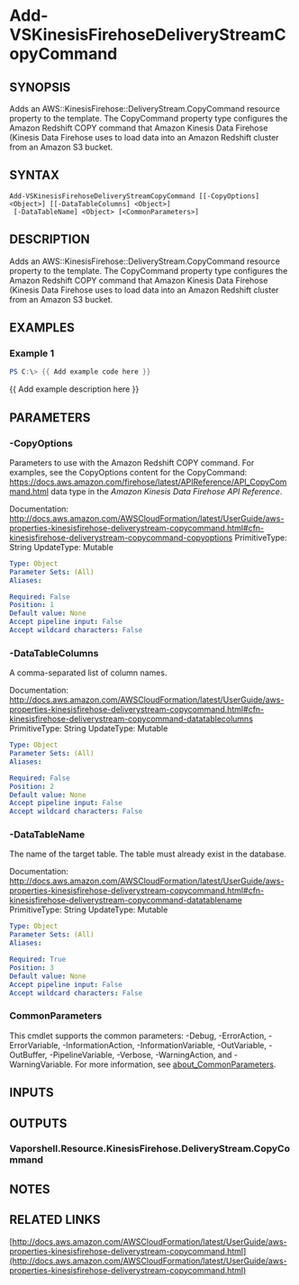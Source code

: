# Add-VSKinesisFirehoseDeliveryStreamCopyCommand

## SYNOPSIS
Adds an AWS::KinesisFirehose::DeliveryStream.CopyCommand resource property to the template.
The CopyCommand property type configures the Amazon Redshift COPY command that Amazon Kinesis Data Firehose (Kinesis Data Firehose uses to load data into an Amazon Redshift cluster from an Amazon S3 bucket.

## SYNTAX

```
Add-VSKinesisFirehoseDeliveryStreamCopyCommand [[-CopyOptions] <Object>] [[-DataTableColumns] <Object>]
 [-DataTableName] <Object> [<CommonParameters>]
```

## DESCRIPTION
Adds an AWS::KinesisFirehose::DeliveryStream.CopyCommand resource property to the template.
The CopyCommand property type configures the Amazon Redshift COPY command that Amazon Kinesis Data Firehose (Kinesis Data Firehose uses to load data into an Amazon Redshift cluster from an Amazon S3 bucket.

## EXAMPLES

### Example 1
```powershell
PS C:\> {{ Add example code here }}
```

{{ Add example description here }}

## PARAMETERS

### -CopyOptions
Parameters to use with the Amazon Redshift COPY command.
For examples, see the CopyOptions content for the CopyCommand: https://docs.aws.amazon.com/firehose/latest/APIReference/API_CopyCommand.html data type in the *Amazon Kinesis Data Firehose API Reference*.

Documentation: http://docs.aws.amazon.com/AWSCloudFormation/latest/UserGuide/aws-properties-kinesisfirehose-deliverystream-copycommand.html#cfn-kinesisfirehose-deliverystream-copycommand-copyoptions
PrimitiveType: String
UpdateType: Mutable

```yaml
Type: Object
Parameter Sets: (All)
Aliases:

Required: False
Position: 1
Default value: None
Accept pipeline input: False
Accept wildcard characters: False
```

### -DataTableColumns
A comma-separated list of column names.

Documentation: http://docs.aws.amazon.com/AWSCloudFormation/latest/UserGuide/aws-properties-kinesisfirehose-deliverystream-copycommand.html#cfn-kinesisfirehose-deliverystream-copycommand-datatablecolumns
PrimitiveType: String
UpdateType: Mutable

```yaml
Type: Object
Parameter Sets: (All)
Aliases:

Required: False
Position: 2
Default value: None
Accept pipeline input: False
Accept wildcard characters: False
```

### -DataTableName
The name of the target table.
The table must already exist in the database.

Documentation: http://docs.aws.amazon.com/AWSCloudFormation/latest/UserGuide/aws-properties-kinesisfirehose-deliverystream-copycommand.html#cfn-kinesisfirehose-deliverystream-copycommand-datatablename
PrimitiveType: String
UpdateType: Mutable

```yaml
Type: Object
Parameter Sets: (All)
Aliases:

Required: True
Position: 3
Default value: None
Accept pipeline input: False
Accept wildcard characters: False
```

### CommonParameters
This cmdlet supports the common parameters: -Debug, -ErrorAction, -ErrorVariable, -InformationAction, -InformationVariable, -OutVariable, -OutBuffer, -PipelineVariable, -Verbose, -WarningAction, and -WarningVariable. For more information, see [about_CommonParameters](http://go.microsoft.com/fwlink/?LinkID=113216).

## INPUTS

## OUTPUTS

### Vaporshell.Resource.KinesisFirehose.DeliveryStream.CopyCommand
## NOTES

## RELATED LINKS

[http://docs.aws.amazon.com/AWSCloudFormation/latest/UserGuide/aws-properties-kinesisfirehose-deliverystream-copycommand.html](http://docs.aws.amazon.com/AWSCloudFormation/latest/UserGuide/aws-properties-kinesisfirehose-deliverystream-copycommand.html)

